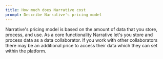 ```yaml
---
title: How much does Narrative cost
prompt: Describe Narrative's pricing model
---
```

Narrative's pricing model is based on the amount of data that you store, process, and use.  As a core functionality Narrative let's you store and process data as a data collaborator.  If you work with other collaborators there may be an additional price to access their data which they can set within the platform.